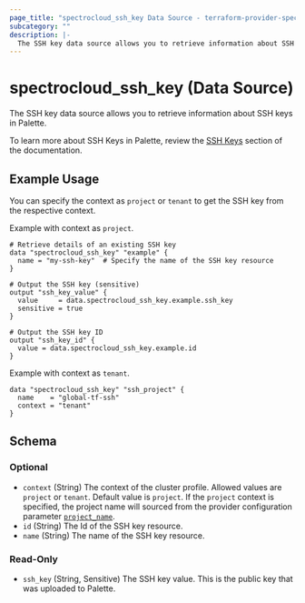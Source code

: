 ```yaml
---
page_title: "spectrocloud_ssh_key Data Source - terraform-provider-spectrocloud"
subcategory: ""
description: |-
  The SSH key data source allows you to retrieve information about SSH keys in Palette.
---
```


# spectrocloud_ssh_key (Data Source)

  The SSH key data source allows you to retrieve information about SSH keys in Palette.

To learn more about SSH Keys in Palette, review the [SSH Keys](https://docs.spectrocloud.com/clusters/cluster-management/ssh-keys/) section of the documentation.

## Example Usage



You can specify the context as `project` or `tenant` to get the SSH key from the respective context.


Example with context as `project`.

```hcl
# Retrieve details of an existing SSH key
data "spectrocloud_ssh_key" "example" {
  name = "my-ssh-key"  # Specify the name of the SSH key resource
}

# Output the SSH key (sensitive)
output "ssh_key_value" {
  value     = data.spectrocloud_ssh_key.example.ssh_key
  sensitive = true
}

# Output the SSH key ID
output "ssh_key_id" {
  value = data.spectrocloud_ssh_key.example.id
}
```

Example with context as `tenant`.

```hcl
data "spectrocloud_ssh_key" "ssh_project" {
  name    = "global-tf-ssh"
  context = "tenant"
}
```

<!-- schema generated by tfplugindocs -->
## Schema

### Optional

- `context` (String) The context of the cluster profile. Allowed values are `project` or `tenant`. Default value is `project`. If  the `project` context is specified, the project name will sourced from the provider configuration parameter [`project_name`](https://registry.terraform.io/providers/spectrocloud/spectrocloud/latest/docs#schema).
- `id` (String) The Id of the SSH key resource.
- `name` (String) The name of the SSH key resource.

### Read-Only

- `ssh_key` (String, Sensitive) The SSH key value. This is the public key that was uploaded to Palette.